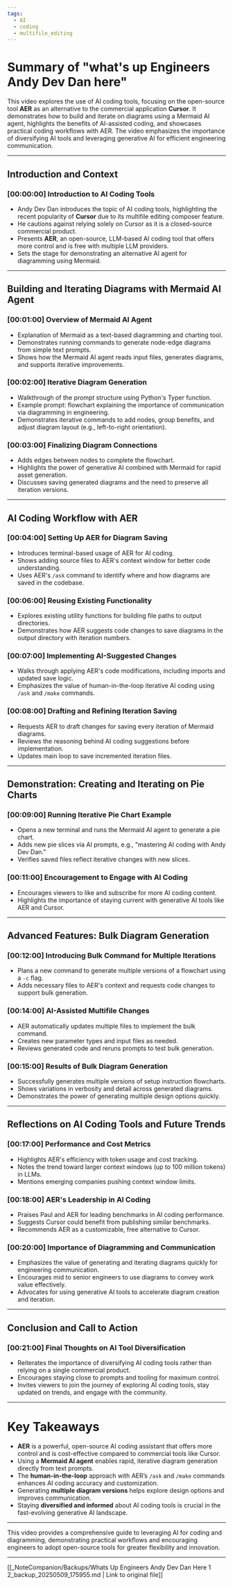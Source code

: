 ```yaml
---
tags:
  - AI
  - coding
  - multifile_editing
---
```

# Summary of "what's up Engineers Andy Dev Dan here"

This video explores the use of AI coding tools, focusing on the open-source tool **AER** as an alternative to the commercial application **Cursor**. It demonstrates how to build and iterate on diagrams using a Mermaid AI agent, highlights the benefits of AI-assisted coding, and showcases practical coding workflows with AER. The video emphasizes the importance of diversifying AI tools and leveraging generative AI for efficient engineering communication.

---

## Introduction and Context

### [00:00:00] Introduction to AI Coding Tools
- Andy Dev Dan introduces the topic of AI coding tools, highlighting the recent popularity of **Cursor** due to its multifile editing composer feature.
- He cautions against relying solely on Cursor as it is a closed-source commercial product.
- Presents **AER**, an open-source, LLM-based AI coding tool that offers more control and is free with multiple LLM providers.
- Sets the stage for demonstrating an alternative AI agent for diagramming using Mermaid.

---

## Building and Iterating Diagrams with Mermaid AI Agent

### [00:01:00] Overview of Mermaid AI Agent
- Explanation of Mermaid as a text-based diagramming and charting tool.
- Demonstrates running commands to generate node-edge diagrams from simple text prompts.
- Shows how the Mermaid AI agent reads input files, generates diagrams, and supports iterative improvements.

### [00:02:00] Iterative Diagram Generation
- Walkthrough of the prompt structure using Python's Typer function.
- Example prompt: flowchart explaining the importance of communication via diagramming in engineering.
- Demonstrates iterative commands to add nodes, group benefits, and adjust diagram layout (e.g., left-to-right orientation).

### [00:03:00] Finalizing Diagram Connections
- Adds edges between nodes to complete the flowchart.
- Highlights the power of generative AI combined with Mermaid for rapid asset generation.
- Discusses saving generated diagrams and the need to preserve all iteration versions.

---

## AI Coding Workflow with AER

### [00:04:00] Setting Up AER for Diagram Saving
- Introduces terminal-based usage of AER for AI coding.
- Shows adding source files to AER's context window for better code understanding.
- Uses AER's `/ask` command to identify where and how diagrams are saved in the codebase.

### [00:06:00] Reusing Existing Functionality
- Explores existing utility functions for building file paths to output directories.
- Demonstrates how AER suggests code changes to save diagrams in the output directory with iteration numbers.

### [00:07:00] Implementing AI-Suggested Changes
- Walks through applying AER's code modifications, including imports and updated save logic.
- Emphasizes the value of human-in-the-loop iterative AI coding using `/ask` and `/make` commands.

### [00:08:00] Drafting and Refining Iteration Saving
- Requests AER to draft changes for saving every iteration of Mermaid diagrams.
- Reviews the reasoning behind AI coding suggestions before implementation.
- Updates main loop to save incremented iteration files.

---

## Demonstration: Creating and Iterating on Pie Charts

### [00:09:00] Running Iterative Pie Chart Example
- Opens a new terminal and runs the Mermaid AI agent to generate a pie chart.
- Adds new pie slices via AI prompts, e.g., "mastering AI coding with Andy Dev Dan."
- Verifies saved files reflect iterative changes with new slices.

### [00:11:00] Encouragement to Engage with AI Coding
- Encourages viewers to like and subscribe for more AI coding content.
- Highlights the importance of staying current with generative AI tools like AER and Cursor.

---

## Advanced Features: Bulk Diagram Generation

### [00:12:00] Introducing Bulk Command for Multiple Iterations
- Plans a new command to generate multiple versions of a flowchart using a `-c` flag.
- Adds necessary files to AER's context and requests code changes to support bulk generation.

### [00:14:00] AI-Assisted Multifile Changes
- AER automatically updates multiple files to implement the bulk command.
- Creates new parameter types and input files as needed.
- Reviews generated code and reruns prompts to test bulk generation.

### [00:15:00] Results of Bulk Diagram Generation
- Successfully generates multiple versions of setup instruction flowcharts.
- Shows variations in verbosity and detail across generated diagrams.
- Demonstrates the power of generating multiple design options quickly.

---

## Reflections on AI Coding Tools and Future Trends

### [00:17:00] Performance and Cost Metrics
- Highlights AER's efficiency with token usage and cost tracking.
- Notes the trend toward larger context windows (up to 100 million tokens) in LLMs.
- Mentions emerging companies pushing context window limits.

### [00:18:00] AER's Leadership in AI Coding
- Praises Paul and AER for leading benchmarks in AI coding performance.
- Suggests Cursor could benefit from publishing similar benchmarks.
- Recommends AER as a customizable, free alternative to Cursor.

### [00:20:00] Importance of Diagramming and Communication
- Emphasizes the value of generating and iterating diagrams quickly for engineering communication.
- Encourages mid to senior engineers to use diagrams to convey work value effectively.
- Advocates for using generative AI tools to accelerate diagram creation and iteration.

---

## Conclusion and Call to Action

### [00:21:00] Final Thoughts on AI Tool Diversification
- Reiterates the importance of diversifying AI coding tools rather than relying on a single commercial product.
- Encourages staying close to prompts and tooling for maximum control.
- Invites viewers to join the journey of exploring AI coding tools, stay updated on trends, and engage with the community.

---

# Key Takeaways

- **AER** is a powerful, open-source AI coding assistant that offers more control and is cost-effective compared to commercial tools like Cursor.
- Using a **Mermaid AI agent** enables rapid, iterative diagram generation directly from text prompts.
- The **human-in-the-loop** approach with AER’s `/ask` and `/make` commands enhances AI coding accuracy and customization.
- Generating **multiple diagram versions** helps explore design options and improves communication.
- Staying **diversified and informed** about AI coding tools is crucial in the fast-evolving generative AI landscape.

---

This video provides a comprehensive guide to leveraging AI for coding and diagramming, demonstrating practical workflows and encouraging engineers to adopt open-source tools for greater flexibility and innovation.

---
[[_NoteCompanion/Backups/Whats Up Engineers Andy Dev Dan Here 1 2_backup_20250509_175955.md | Link to original file]]